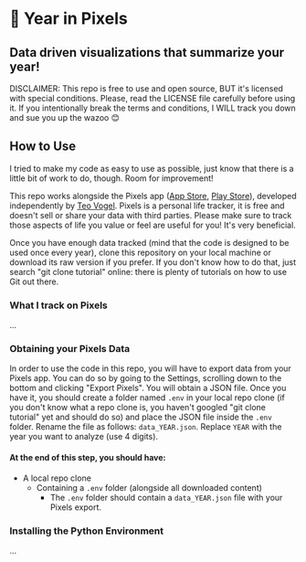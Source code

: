 # 📆 Year in Pixels
## Data driven visualizations that summarize your year!

DISCLAIMER: This repo is free to use and open source, BUT it's licensed with special conditions. Please, read the LICENSE file carefully before using it. If you intentionally break the terms and conditions, I WILL track you down and sue you up the wazoo 😊

## How to Use

I tried to make my code as easy to use as possible, just know that there is a little bit of work to do, though. Room for improvement!

This repo works alongside the Pixels app ([App Store](https://apps.apple.com/us/app/mood-tracker-by-pixels/id1668460700), [Play Store](https://play.google.com/store/apps/details?id=ar.teovogel.yip)), developed independently by [Teo Vogel](https://teovogel.me/). Pixels is a personal life tracker, it is free and doesn't sell or share your data with third parties. Please make sure to track those aspects of life you value or feel are useful for you! It's very beneficial. 

Once you have enough data tracked (mind that the code is designed to be used once every year), clone this repository on your local machine or download its raw version if you prefer. If you don't know how to do that, just search "git clone tutorial" online: there is plenty of tutorials on how to use Git out there.

### What I track on Pixels

...

### Obtaining your Pixels Data

In order to use the code in this repo, you will have to export data from your Pixels app. You can do so by going to the Settings, scrolling down to the bottom and clicking "Export Pixels". You will obtain a JSON file. Once you have it, you should create a folder named `.env` in your local repo clone (if you don't know what a repo clone is, you haven't googled "git clone tutorial" yet and should do so) and place the JSON file inside the `.env` folder. Rename the file as follows: `data_YEAR.json`. Replace `YEAR` with the year you want to analyze (use 4 digits).

#### At the end of this step, you should have:

- A local repo clone
    - Containing a `.env` folder (alongside all downloaded content)
        - The `.env` folder should contain a `data_YEAR.json` file with your Pixels export.

### Installing the Python Environment

...